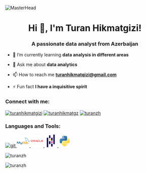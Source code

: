 ![MasterHead](https://media.licdn.com/dms/image/v2/D4E16AQHlVJSDYrEdwg/profile-displaybackgroundimage-shrink_350_1400/B4EZjXZ1gSIMAY-/0/1755960538603?e=1759363200&v=beta&t=YlBiV_Tlzb76A05rlYwrBT3S-8wZ-2iQXfg0cOeYl10)


<h1 align="center">Hi 👋, I'm Turan Hikmatgizi!</h1>
<h3 align="center">A passionate data analyst from Azerbaijan</h3>

- 🌱 I’m currently learning **data analysis in different areas**

- 💬 Ask me about **data analytics**

- 📫 How to reach me **turanhikmatqizi@gmail.com**

- ⚡ Fun fact **I have a inquisitive spirit**

<h3 align="left">Connect with me:</h3>
<p align="left">
<a href="https://linkedin.com/in/turanhikmatgizi" target="blank"><img align="center" src="https://raw.githubusercontent.com/rahuldkjain/github-profile-readme-generator/master/src/images/icons/Social/linked-in-alt.svg" alt="turanhikmatgizi" height="30" width="40" /></a>
<a href="https://kaggle.com/turanhikmatgz" target="blank"><img align="center" src="https://raw.githubusercontent.com/rahuldkjain/github-profile-readme-generator/master/src/images/icons/Social/kaggle.svg" alt="turanhikmatgz" height="30" width="40" /></a>
<a href="https://instagram.com/turanzh" target="blank"><img align="center" src="https://raw.githubusercontent.com/rahuldkjain/github-profile-readme-generator/master/src/images/icons/Social/instagram.svg" alt="turanzh" height="30" width="40" /></a>
</p>

<h3 align="left">Languages and Tools:</h3>
<p align="left"> <a href="https://git-scm.com/" target="_blank" rel="noreferrer"> <img src="https://www.vectorlogo.zone/logos/git-scm/git-scm-icon.svg" alt="git" width="40" height="40"/> </a> <a href="https://www.mysql.com/" target="_blank" rel="noreferrer"> <img src="https://raw.githubusercontent.com/devicons/devicon/master/icons/mysql/mysql-original-wordmark.svg" alt="mysql" width="40" height="40"/> </a> <a href="https://www.oracle.com/" target="_blank" rel="noreferrer"> <img src="https://raw.githubusercontent.com/devicons/devicon/master/icons/oracle/oracle-original.svg" alt="oracle" width="40" height="40"/> </a> <a href="https://pandas.pydata.org/" target="_blank" rel="noreferrer"> <img src="https://raw.githubusercontent.com/devicons/devicon/2ae2a900d2f041da66e950e4d48052658d850630/icons/pandas/pandas-original.svg" alt="pandas" width="40" height="40"/> </a> <a href="https://www.python.org" target="_blank" rel="noreferrer"> <img src="https://raw.githubusercontent.com/devicons/devicon/master/icons/python/python-original.svg" alt="python" width="40" height="40"/> </a> </p>

<p><img align="center" src="https://github-readme-stats.vercel.app/api/top-langs?username=turanzh&show_icons=true&locale=en&layout=compact" alt="turanzh" /></p>

<p align="left"> <img src="https://komarev.com/ghpvc/?username=turanzh&label=Profile%20views&color=0e75b6&style=flat" alt="turanzh" /> </p>
